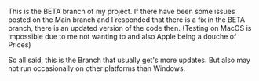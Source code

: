 This is the BETA branch of my project. If there have been some issues posted on the Main branch and I responded that there is a fix in the BETA branch, there is an updated version of the code then. (Testing on MacOS is impossible due to me not wanting to and also Apple being a douche of Prices)

So all said, this is the Branch that usually get's more updates. But also may not run occasionally on other platforms than Windows.
